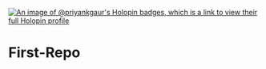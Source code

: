 [![An image of @priyankgaur's Holopin badges, which is a link to view their full Holopin profile](https://holopin.me/priyankgaur)](https://holopin.io/@priyankgaur)
# First-Repo
